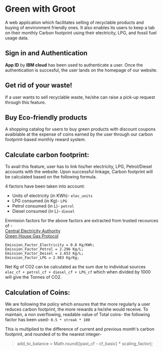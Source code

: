 # Green with Groot
A web application which facilitates selling of recyclable products and buying of environment friendly ones. It also enables its users to keep a tab on their monthly Carbon footprint using their electricity, LPG, and fossil fuel usage data.

## Sign in and Authentication
**App ID** by **IBM cloud** has been used to authenticate a user. Once the authentication is succesful, the user lands on the homepage of our website.

## Get rid of your waste!
If a user wants to sell recyclable waste, he/she can raise a pick-up request through this feature. 

## Buy Eco-friendly products

A shopping catalog for users to buy green products with discount coupons avaiblable at the expense of coins earned by the user through our carbon footprint-based monthly reward system.

## Calculate carbon footprint:
To avail this feature, user has to link his/her electricity, LPG, Petrol/Diesel accounts with the website. Upon successful linkage, Carbon footprint will be calculated based on the following formula.

  4 factors have been taken into account:
  - Units of electricity (in KWh)- `elec_units`
  - LPG consumed (in Kg)- `LPG`
  - Petrol consumed (in L)- `petrol`
  - Diesel consumed (in L)- `diesel`

Emmision factors for the above factors are extracted from trusted recources of - \
[Central Electricity Authority](http://www.cea.nic.in/reports/planning/cdm_co2/cdm_co2.htm ) \
[Green House Gas Protocol](http://www.ghgprotocol.org/calculation-tools/alltools)


    Emission_Factor_Electricity = 0.8 Kg/KWh;
    Emission_Factor_Petrol = 2.296 Kg/L;
    Emission_Factor_Deisel = 2.653 Kg/L;
    Emission_Factor_LPG = 2.983 Kg/Kg;

Net Kg of CO2 can be calculated as the sum due to individual sources `elec_cf + petrol_cf + diesel_cf + LPG_cf`
which when divided by 1000 will give the Tonnes of CO2.

## Calculation of Coins:
 We are following the policy which ensures that the more regularly a user reduces carbon footprint, the more rewards a he/she would receive.
 To maintain, a non overflowing, readable value of Total coins- the following factor has been used- `0.5 * streak * 100` 
 
 This is multiplied to the difference of current and previous month's carbon footprint, and rounded of to the nearest integer-
 
 > add_to_balance = Math.round((past_cf - cf_basic) * scaling_factor);
 

